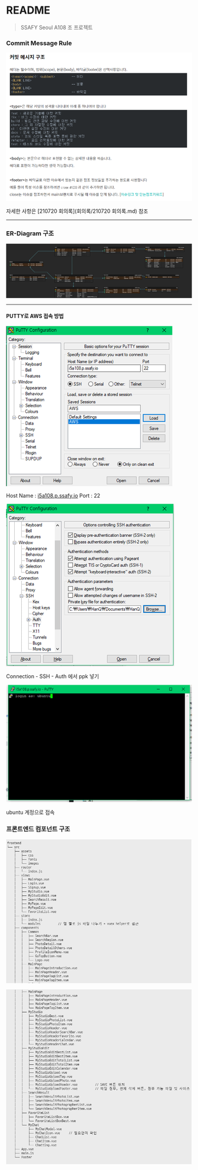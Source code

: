 # README

> SSAFY Seoul A108 조 프로젝트

### Commit Message Rule

![commit rule](./회의록/README.assets/commit_message_structure.PNG)

자세한 사항은 [210720 회의록](회의록/210720 회의록.md) 참조

<hr>

### ER-Diagram 구조

![ERD](./assets/ERD.png)



<hr>

#### PUTTY로 AWS 접속 방법

![image-20210722113843061](./assets/1.png)

Host Name : [i5a108.p.ssafy.io](http://i5a108.p.ssafy.io) Port : 22

![image-20210722113949694](./assets/2.png)

Connection - SSH - Auth 에서 ppk 넣기



![image-20210722114144268](./assets/3.png)

ubuntu 계정으로 접속



### 프론트엔드 컴포넌트 구조

![image-frontend-tree1](./assets/frontend-tree1.png)

![image-frontend-tree2](./assets/frontend-tree2.png)

